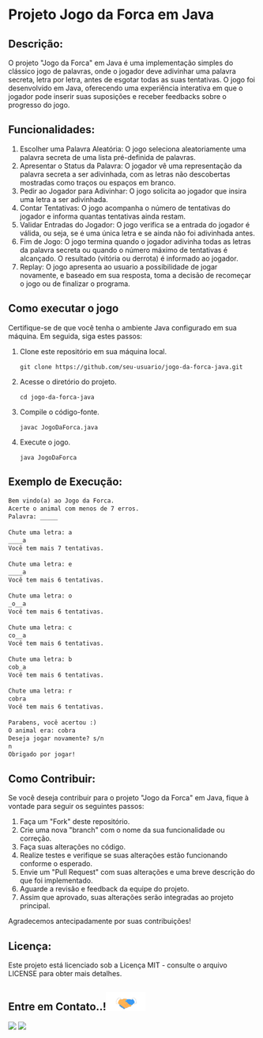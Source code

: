 # Projeto Jogo da Forca em Java

## Descrição:
O projeto "Jogo da Forca" em Java é uma implementação simples do clássico jogo de palavras, onde o jogador deve adivinhar uma palavra secreta, letra por letra, antes de esgotar todas as suas tentativas. O jogo foi desenvolvido em Java, oferecendo uma experiência interativa em que o jogador pode inserir suas suposições e receber feedbacks sobre o progresso do jogo.

## Funcionalidades:
1. Escolher uma Palavra Aleatória: O jogo seleciona aleatoriamente uma palavra secreta de uma lista pré-definida de palavras.
2. Apresentar o Status da Palavra: O jogador vê uma representação da palavra secreta a ser adivinhada, com as letras não descobertas mostradas como traços ou espaços em branco.
3. Pedir ao Jogador para Adivinhar: O jogo solicita ao jogador que insira uma letra a ser adivinhada.
4. Contar Tentativas: O jogo acompanha o número de tentativas do jogador e informa quantas tentativas ainda restam.
5. Validar Entradas do Jogador: O jogo verifica se a entrada do jogador é válida, ou seja, se é uma única letra e se ainda não foi adivinhada antes.
6. Fim de Jogo: O jogo termina quando o jogador adivinha todas as letras da palavra secreta ou quando o número máximo de tentativas é alcançado. O resultado (vitória ou derrota) é informado ao jogador.
7. Replay: O jogo apresenta ao usuario a possibilidade de jogar novamente, e baseado em sua resposta, toma a decisão de recomeçar o jogo ou de finalizar o programa.

## Como executar o jogo

Certifique-se de que você tenha o ambiente Java configurado em sua máquina. Em seguida, siga estes passos:

1. Clone este repositório em sua máquina local.
   ```
   git clone https://github.com/seu-usuario/jogo-da-forca-java.git
   ```

2. Acesse o diretório do projeto.
   ```
   cd jogo-da-forca-java
   ```

3. Compile o código-fonte.
   ```
   javac JogoDaForca.java
   ```

4. Execute o jogo.
   ```
   java JogoDaForca
   ```

## Exemplo de Execução:
```
Bem vindo(a) ao Jogo da Forca.
Acerte o animal com menos de 7 erros.
Palavra: _____

Chute uma letra: a
____a
Você tem mais 7 tentativas.

Chute uma letra: e
____a
Você tem mais 6 tentativas.

Chute uma letra: o
_o__a
Você tem mais 6 tentativas.

Chute uma letra: c
co__a
Você tem mais 6 tentativas.

Chute uma letra: b
cob_a
Você tem mais 6 tentativas.

Chute uma letra: r
cobra
Você tem mais 6 tentativas.

Parabens, você acertou :)
O animal era: cobra
Deseja jogar novamente? s/n
n
Obrigado por jogar!
```

## Como Contribuir:
Se você deseja contribuir para o projeto "Jogo da Forca" em Java, fique à vontade para seguir os seguintes passos:
1. Faça um "Fork" deste repositório.
2. Crie uma nova "branch" com o nome da sua funcionalidade ou correção.
3. Faça suas alterações no código.
4. Realize testes e verifique se suas alterações estão funcionando conforme o esperado.
5. Envie um "Pull Request" com suas alterações e uma breve descrição do que foi implementado.
6. Aguarde a revisão e feedback da equipe do projeto.
7. Assim que aprovado, suas alterações serão integradas ao projeto principal.

Agradecemos antecipadamente por suas contribuições!

## Licença:
Este projeto está licenciado sob a Licença MIT - consulte o arquivo LICENSE para obter mais detalhes.

## <b> Entre em Contato..!</b><img src="https://github.com/0xAbdulKhalid/0xAbdulKhalid/raw/main/assets/mdImages/handshake.gif" width ="80">
<div>
<a href = "mailto:emilly.fernandesads@gmail.com"><img src="https://img.shields.io/badge/Gmail-D14836?style=for-the-badge&logo=gmail&logoColor=white" target="_blank"></a>
<a href="https://www.linkedin.com/in/emilly-fernandes" target="_blank"><img src="https://img.shields.io/badge/-LinkedIn-%230077B5?style=for-the-badge&logo=linkedin&logoColor=white" target="_blank"></a>   
</div>
